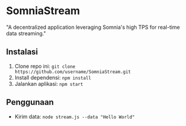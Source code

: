 # SomniaStream
"A decentralized application leveraging Somnia's high TPS for real-time data streaming."
## Instalasi
1. Clone repo ini: `git clone https://github.com/username/SomniaStream.git`
2. Install dependensi: `npm install`
3. Jalankan aplikasi: `npm start`

## Penggunaan
- Kirim data: `node stream.js --data "Hello World"`
